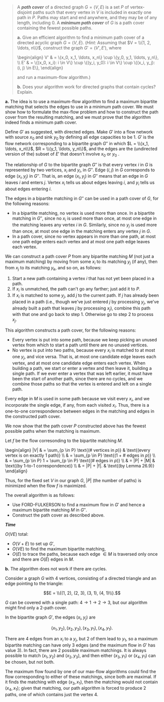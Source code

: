 > A __*path cover*__ of a directed graph $G = (V, E)$ is a set $P$ of vertex-disjoint paths such that every vertex in $V$ is included in exactly one path in $P$. Paths may start and end anywhere, and they may be of any length, including $0$. A __*minimum path cover*__ of $G$ is a path cover containing the fewest possible paths.
>
> **a.** Give an efficient algorithm to find a minimum path cover of a directed acyclic graph $G = (V, E)$. ($\textit{Hint:}$ Assuming that $V = \\{1, 2, \ldots, n\\}$, construct the graph $G' = (V', E')$, where
>
> \begin{align}
> V' & = \\{x_0, x_1, \ldots, x_n\\} \cup \\{y_0, y_1, \ldots, y_n\\}, \\\\
> E' & = \\{(x_0, x_i): i \in V\\} \cup \\{(y_i, y_0): i \in V\\} \cup \\{(x_i, y_j): (i, j) \in E\\},
> \end{align}
>
> and run a maximum-flow algorithm.)
>
> **b.** Does your algorithm work for directed graphs that contain cycles? Explain.

**a.** The idea is to use a maximum-flow algorithm to find a maximum bipartite matching that selects the edges to use in a minimum path cover. We must show how to formulate the max-flow problem and how to construct the path cover from the resulting matching, and we must prove that the algorithm indeed finds a minimum path cover.

Define $G'$ as suggested, with directed edges. Make $G'$ into a flow network with source $x_0$ and sink $y_0$ by defining all edge capacities to be $1$. $G'$ is the flow network corresponding to a bipartite graph $G''$ in which $L = \\{x_1, \ldots, x_n\\}$, $R = \\{y_1, \ldots, y_n\\}$, and the edges are the (undirected version of the) subset of $E'$ that doesn't involve $x_0$ or $y_0$ .

The relationship of $G$ to the bipartite graph $G''$ is that every vertex $i$ in $G$ is represented by two vertices, $x_i$ and $y_i$, in $G''$. Edge $(i, j)$ in $G$ corresponds to edge $(x_i, y_j)$ in $G''$. That is, an edge $(x_i, y_j)$ in $G''$ means that an edge in $G$ leaves $i$ and enters $j$. Vertex $x_i$ tells us about edges leaving $i$, and $y_i$ tells us about edges entering $i$.

The edges in a bipartite matching in $G''$ can be used in a path cover of $G$, for the following reasons:

- In a bipartite matching, no vertex is used more than once. In a bipartite matching in $G''$, since no $x_i$ is used more than once, at most one edge in the matching leaves any vertex $i$ in $G$. Similarly, since no $y_j$ is used more than once, at most one edge in the matching enters any vertex $j$ in $G$.
- In a path cover, since no vertex appears in more than one path, at most one path edge enters each vertex and at most one path edge leaves each vertex.

We can construct a path cover $P$ from any bipartite matching $M$ (not just a maximum matching) by moving from some $x_i$ to its matching $y_j$ (if any), then from $x_j$ to its matching $y_k$, and so on, as follows:

1. Start a new path containing a vertex $i$ that has not yet been placed in a path.
2. If $x_i$ is unmatched, the path can't go any farther; just add it to $P$.
3. If $x_i$ is matched to some $y_j$, add $j$ to the current path. If $j$ has already been placed in a path (i.e., though we've just entered $j$ by processing $y_j$, we've already built a path that leaves $j$ by processing $x_j$), combine this path with that one and go back to step 1. Otherwise go to step 2 to process $x_j$.

This algorithm constructs a path cover, for the following reasons:

- Every vertex is put into some path, because we keep picking an unused vertex from which to start a path until there are no unused vertices.
- No vertex is put into two paths, because every $x_i$ is matched to at most one $y_j$, and vice versa. That is, at most one candidate edge leaves each vertex, and at most one candidate edge enters each vertex. When building a path, we start or enter a vertex and then leave it, building a single path. If we ever enter a vertex that was left earlier, it must have been the start of another path, since there are no cycles, and we combine those paths so that the vertex is entered and left on a single path.

Every edge in $M$ is used in some path because we visit every $x_i$, and we incorporate the single edge, if any, from each visited $x_i$. Thus, there is a one-to-one correspondence between edges in the matching and edges in the constructed path cover.

We now show that the path cover $P$ constructed above has the fewest possible paths when the matching is maximum.

Let $f$ be the flow corresonding to the bipartite matching $M$.

\begin{align}
|V| & = \sum_{p \in P} \text{(\# vertices in $p$)} & \text{(every vertex is on exactly 1 path)} \\\\
    & = \sum_{p \in P} \text{(1 + \# edges in $p$)} \\\\
    & = \sum_{p \in P} 1 + \sum_{p \in P} \text{(\# edges in $p$)} \\\\
    & = |P| + |M|                                 & \text{(by 1-to-1 correspondence)} \\\\
    & = |P| + |f|.                                & \text{(by Lemma 26.9)}
\end{align}

Thus, for the fixed set $V$ in our graph $G$, $|P|$ (the number of paths) is minimized when the flow $f$ is maximized.

The overall algorithm is as follows:

- Use $\text{FORD-FULKERSON}$ to find a maximum flow in $G'$ and hence a maximum bipartite matching $M$ in $G''$.
- Construct the path cover as described above.

__*Time*__

$O(VE)$ total:

- $O(V + E)$ to set up $G'$, 
- $O(VE)$ to find the maximum bipartite matching,
- $O(E)$ to trace the paths, because each edge $\in M$ is traversed only once and there are $O(E)$ edges in $M$.

**b.** The algorithm does not work if there are cycles.

Consider a graph $G$ with $4$ vertices, consisting of a directed triangle and an edge pointing to the triangle:

$$E = \\{(1, 2), (2, 3), (3, 1), (4, 1)\\}.$$

$G$ can be covered with a single path: $4 \to 1 \to 2 \to 3$, but our algorithm might find only a $2$-path cover.

In the bipartite graph $G'$, the edges $(x_i, y_j)$ are

$$(x_1, y_2), (x_2, y_3), (x_3, y_1), (x_4, y_1).$$

There are $4$ edges from an $x_i$ to a $y_j$, but $2$ of them lead to $y_1$, so a maximum bipartite matching can have only $3$ edges (and the maximum flow in $G'$ has value $3$). In fact, there are $2$ possible maximum matchings. It is always possible to match $(x_1, y_2)$ and $(x_2, y_3)$, and then either $(x_3, y_1)$ or $(x_4, y_1)$ can be chosen, but not both.

The maximum flow found by one of our max-flow algorithms could find the flow corresponding to either of these matchings, since both are maximal. If it finds the matching with edge $(x_3, x_1)$, then the matching would not contain $(x_4, x_1)$; given that matching, our path algorithm is forced to produce $2$ paths, one of which contains just the vertex $4$.
